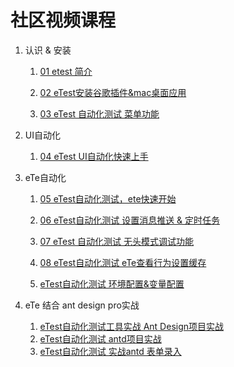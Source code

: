 #  社区视频课程

1.  认识 & 安装

    1. [01 etest 简介](https://www.bilibili.com/video/BV13P411f7pk/?share_source=copy_web&vd_source=fad10b7f790d78a120e75cc03658f97b)

    2. [02 eTest安装谷歌插件&mac桌面应用](https://www.bilibili.com/video/BV1kP411f7XV/?share_source=copy_web&vd_source=fad10b7f790d78a120e75cc03658f97b)

    3. [03 eTest 自动化测试 菜单功能](https://www.bilibili.com/video/BV17B4y1d7wz/?share_source=copy_web&vd_source=fad10b7f790d78a120e75cc03658f97b)

2.  UI自动化
    1. [04 eTest UI自动化快速上手](https://www.bilibili.com/video/BV1kc411Z7Gg/?share_source=copy_web&vd_source=fad10b7f790d78a120e75cc03658f97b)

3. eTe自动化

    1. [05 eTest自动化测试，ete快速开始](https://www.bilibili.com/video/BV1qe411979R/?share_source=copy_web&vd_source=fad10b7f790d78a120e75cc03658f97b)

    2. [06 eTest自动化测试  设置消息推送 & 定时任务](https://www.bilibili.com/video/BV1uj411v7Cq/?share_source=copy_web&vd_source=fad10b7f790d78a120e75cc03658f97b)

    3. [07 eTest 自动化测试 无头模式调试功能](https://www.bilibili.com/video/BV1Cc411f7J8/?share_source=copy_web&vd_source=fad10b7f790d78a120e75cc03658f97b)
    4. [08 eTest自动化测试 eTe查看行为设置缓存](https://www.bilibili.com/video/BV1c94y1L79N/?share_source=copy_web&vd_source=fad10b7f790d78a120e75cc03658f97b)
    5. [eTest自动化测试 环境配置&变量配置](https://www.bilibili.com/video/BV1Ww411M7BM/?share_source=copy_web&vd_source=fad10b7f790d78a120e75cc03658f97b)

4. eTe 结合 ant design pro实战
 
    1. [eTest自动化测试工具实战 Ant Design项目实战](https://www.bilibili.com/video/BV1KQ4y1n72B/?share_source=copy_web&vd_source=fad10b7f790d78a120e75cc03658f97b)
    2. [eTest自动化测试 antd项目实战](https://www.bilibili.com/video/BV1Gz4y1P7bu/?share_source=copy_web&vd_source=fad10b7f790d78a120e75cc03658f97b)
    3. [eTest自动化测试 实战antd 表单录入](https://www.bilibili.com/video/BV12M411o7Ly/?share_source=copy_web&vd_source=fad10b7f790d78a120e75cc03658f97b)
